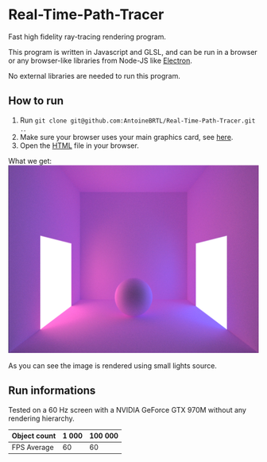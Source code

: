 # Real-Time-Path-Tracer
Fast high fidelity ray-tracing rendering program.

This program is written in Javascript and GLSL, and can be run in a browser or any browser-like libraries from Node-JS like [Electron](https://www.electronjs.org/).

No external libraries are needed to run this program.

## How to run
1. Run `git clone git@github.com:AntoineBRTL/Real-Time-Path-Tracer.git .`.
2. Make sure your browser uses your main graphics card, see [here](https://superuser.com/questions/645918/how-to-run-google-chrome-with-nvidia-card-optimus).
3. Open the [HTML](https://github.com/AntoineBRTL/Real-Time-Path-Tracer/blob/main/test/index.html) file in your browser.

What we get: ![alt text](./Demo.PNG)

As you can see the image is rendered using small lights source.

## Run informations

Tested on a 60 Hz screen with a NVIDIA GeForce GTX 970M without any rendering hierarchy.

| Object count | 1 000 | 100 000
| --- | --- | --- |
| FPS Average | 60 | 60 |

